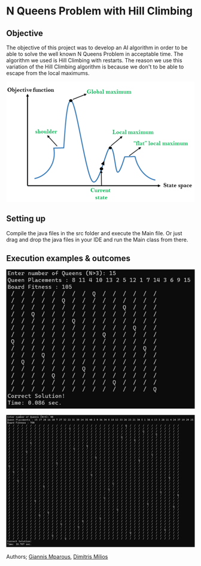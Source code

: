 # N Queens Problem with Hill Climbing

## Objective
The objective of this project was to develop an AI algorithm in order to be able to solve the well known N Queens Problem in acceptable time. The algorithm we used is Hill Climbing with restarts. The reason we use this variation of the Hill Climbing algorithm is because we don't to be able to escape from the local maximums. 

<p align="center">
  <img src="https://github.com/giannismparous/n-queens-problem/blob/main/imgs/hill-climbing-algorithm-in-ai.png" />
</p>

## Setting up 
Compile the java files in the src folder and execute the Main file. Or just drag and drop the java files in your IDE and run the Main class from there.

## Execution examples & outcomes

<p align="center">
  <img src="https://github.com/giannismparous/n-queens-problem/blob/main/imgs/15.png" />
</p>
<p align="center">
  <img src="https://github.com/giannismparous/n-queens-problem/blob/main/imgs/40.png" />
</p>

Authors; [Giannis Mparous](https://github.com/giannismparous "Giannis Mparous"), [Dimitris Milios](https://github.com/DimMil24 "Dimitris Milios")
